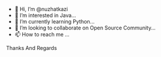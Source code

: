 - 👋 Hi, I’m @nuzhatkazi
- 👀 I’m interested in Java...
- 🌱 I’m currently learning Python...
- 💞️ I’m looking to collaborate on Open Source Community...
- 📫 How to reach me ...

<!---
nuzhatkazi/nuzhatkazi is a ✨ special ✨ repository because its `README.md` (this file) appears on your GitHub profile.
You can click the Preview link to take a look at your changes.
--->


Thanks And Regards
